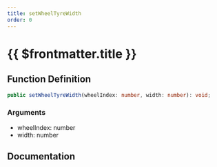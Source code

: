 ```yaml
---
title: setWheelTyreWidth
order: 0
---
```


# {{ $frontmatter.title }}

## Function Definition

```ts
public setWheelTyreWidth(wheelIndex: number, width: number): void;
```

### Arguments

* wheelIndex: number
* width: number

## Documentation

<!--@include: ./parts/setWheelTyreWidth.md-->
